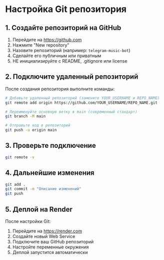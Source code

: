 # Настройка Git репозитория

## 1. Создайте репозиторий на GitHub

1. Перейдите на https://github.com
2. Нажмите "New repository"
3. Назовите репозиторий (например: `telegram-music-bot`)
4. Сделайте его публичным или приватным
5. НЕ инициализируйте с README, .gitignore или license

## 2. Подключите удаленный репозиторий

После создания репозитория выполните команды:

```bash
# Добавьте удаленный репозиторий (замените YOUR_USERNAME и REPO_NAME)
git remote add origin https://github.com/YOUR_USERNAME/REPO_NAME.git

# Переименуйте основную ветку в main (современный стандарт)
git branch -M main

# Отправьте код в репозиторий
git push -u origin main
```

## 3. Проверьте подключение

```bash
git remote -v
```

## 4. Дальнейшие изменения

```bash
git add .
git commit -m "Описание изменений"
git push
```

## 5. Деплой на Render

После настройки Git:
1. Перейдите на https://render.com
2. Создайте новый Web Service
3. Подключите ваш GitHub репозиторий
4. Настройте переменные окружения
5. Деплой запустится автоматически
